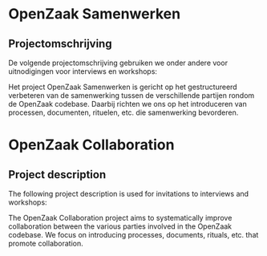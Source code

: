 # OpenZaak Samenwerken

## Projectomschrijving

De volgende projectomschrijving gebruiken we onder andere voor uitnodigingen voor interviews en workshops:

Het project OpenZaak Samenwerken is gericht op het gestructureerd verbeteren van de samenwerking tussen de verschillende partijen rondom de OpenZaak codebase. Daarbij richten we ons op het introduceren van processen, documenten, rituelen, etc. die samenwerking bevorderen.


# OpenZaak Collaboration

## Project description

The following project description is used for invitations to interviews and workshops:

The OpenZaak Collaboration project aims to systematically improve collaboration between the various parties involved in the OpenZaak codebase. We focus on introducing processes, documents, rituals, etc. that promote collaboration.
